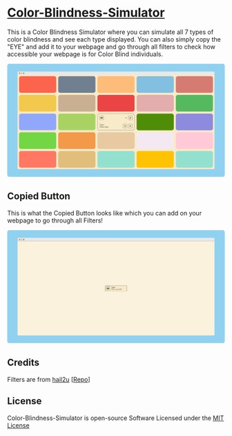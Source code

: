 # [Color-Blindness-Simulator](https://praashoo7.github.io/Photo-Gallery-React/)

This is a Color Blindness Simulator where you can simulate all 7 types of color blindness and see each type displayed. You can also simply copy the "EYE" and add it to your webpage and go through all filters to check how accessible your webpage is for Color Blind individuals.

![Readme Image](Color-Blindness-Simulator.png)

## Copied Button

This is what the Copied Button looks like which you can add on your webpage to go through all Filters!

![Copied Code Image](Copied-Code.png)

## Credits

Filters are from [hail2u](https://github.com/hail2u) [[Repo](https://github.com/hail2u/color-blindness-emulation)]

## License

Color-Blindness-Simulator is open-source Software Licensed under the [MIT License](https://github.com/Praashoo7/Color-Blindness-Simulator/blob/main/LICENSE)
